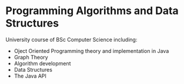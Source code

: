 # Programming Algorithms and Data Structures

University course of BSc Computer Science including:
 - Oject Oriented Programming theory and implementation in Java 
 - Graph Theory
 - Algorithm development
 - Data Structures
 - The Java API